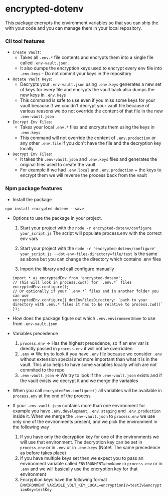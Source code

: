 # encrypted-dotenv


This package encrypts the environment variables so that you can ship the with your code and you can manage
them in your local repository.

### Cli tool features

- `Create Vault`: 
  - Takes all `.env.*` file contents and encrypts them into a single file called `.env-vault.json`.
  - It also dumps the encryption keys used to encrypt every env file into `.env.keys` - Do not commit your keys in the repository
- `Rotate Vault Keys`: 
  - Decrypts your `.env-vault.json` using `.env.keys` generates a new set of keys for every file and encrypts the vault back also dumps the new keys in `.env.keys`
  - This command is safe to use even if you miss some keys for your vault because if we couldn't decrypt your vault file because of various reasons we do not override the content of that file in the new `.env-vault.json`
- `Encrypt Env Files`:
  - Takes your local `.env.*` files and encrypts them using the keys in `.env.keys`
  - This command will not override the content of `.env.production` or any other `.env.file` if you don't have the file and the decryption key locally 
- `Decrypt Env Files`:
  - It takes the `.env-vault.json` and `.env.keys` files and generates the original files used to create the vault
  - For example if we had `.env.local` and `.env.production` + the keys to encrypt them we will reverse the process back from the vault


### Npm package features
- Install the package
```
npm install encrypted-dotenv --save
```

- Options to use the package in your project.
  1. Start your project with the `node -r encrypted-dotenv/configure your_script.js` The script will populate process.env with the correct env vars
  2. Start your project with the `node -r 'encrypted-dotenv/configure' your_script.js --dot-env-files-directory=file/test` Is the same as above but you can change the directory which contains .env files

  3. Import the library and call configure manually 
  ``` 
  import * as encryptedEnv from 'encrypted-dotenv';
  // This will look in process.cwd() for `.env.*` files
  encryptedEnv.configure(); 
  // Or optionally if your `.env.*` files and in another folder you can use
  encryptedEnv.configure({ dotEnvFilesDirectory: `path to your directory with .env.* files it has to be relative to process.cwd()` });
  ```

- How does the package figure out which `.env.environmentName` to use from `.env-vault.json`
- Variables precedence
  1. `process.env` => Has the highest precedence, so if an env var is directly passed in `process.env` it will not be overridden
  2. `.env` => We try to look if you have `.env` file because we consider `.env` without extension special and more important than what it is in the vault. This also helps to have some variables locally which are not commited to the repo
  3. `.env-vault.json` => We try to look if the `.env-vault.json` exists and if the vault exists we decrypt it and we merge the variables
- When you call `encryptedEnv.configure()` all variables will be available in `process.env` at the end of the process
- If your `.env-vault.json` contains more than one environment for example you have `.env.development`, `.env.staging` and `.env.production` inside it. When we merge
the `.env-vault.json` to `process.env` we use only one of the environments present, and we pick the environment in the following way
  1. If you have only the decryption key for one of the environments we will use that environment. The decryption key can be set in `process.env` or in `.env` or in `.env.keys` (Note!: The same precedence as before takes place)
  2. If you have multiple keys set then we expect you to pass an environment variable called `ENVIRONMENT=envName` in `process.env` or in `.env` and we will basically use the encryption key for that environment
  3. Encryption keys have the following format `ENVIRONMENT_VARIABLE_VOLT_KEY_LOCAL=encryptionIV=testIV&encryptionKey=testKey`
